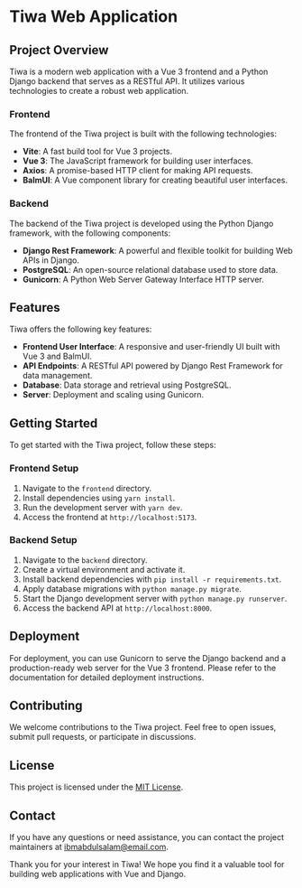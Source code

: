 # Tiwa Web Application

## Project Overview
Tiwa is a modern web application with a Vue 3 frontend and a Python Django backend that serves as a RESTful API. It utilizes various technologies to create a robust web application.

### Frontend
The frontend of the Tiwa project is built with the following technologies:

- **Vite**: A fast build tool for Vue 3 projects.
- **Vue 3**: The JavaScript framework for building user interfaces.
- **Axios**: A promise-based HTTP client for making API requests.
- **BalmUI**: A Vue component library for creating beautiful user interfaces.

### Backend
The backend of the Tiwa project is developed using the Python Django framework, with the following components:

- **Django Rest Framework**: A powerful and flexible toolkit for building Web APIs in Django.
- **PostgreSQL**: An open-source relational database used to store data.
- **Gunicorn**: A Python Web Server Gateway Interface HTTP server.

## Features
Tiwa offers the following key features:

- **Frontend User Interface**: A responsive and user-friendly UI built with Vue 3 and BalmUI.
- **API Endpoints**: A RESTful API powered by Django Rest Framework for data management.
- **Database**: Data storage and retrieval using PostgreSQL.
- **Server**: Deployment and scaling using Gunicorn.

## Getting Started
To get started with the Tiwa project, follow these steps:

### Frontend Setup
1. Navigate to the `frontend` directory.
2. Install dependencies using `yarn install`.
3. Run the development server with `yarn dev`.
4. Access the frontend at `http://localhost:5173`.

### Backend Setup
1. Navigate to the `backend` directory.
2. Create a virtual environment and activate it.
3. Install backend dependencies with `pip install -r requirements.txt`.
4. Apply database migrations with `python manage.py migrate`.
5. Start the Django development server with `python manage.py runserver`.
6. Access the backend API at `http://localhost:8000`.

## Deployment
For deployment, you can use Gunicorn to serve the Django backend and a production-ready web server for the Vue 3 frontend. Please refer to the documentation for detailed deployment instructions.

## Contributing
We welcome contributions to the Tiwa project. Feel free to open issues, submit pull requests, or participate in discussions.

## License
This project is licensed under the [MIT License](LICENSE.md).

## Contact
If you have any questions or need assistance, you can contact the project maintainers at [ibmabdulsalam@email.com](mailto:example@email.com).

Thank you for your interest in Tiwa! We hope you find it a valuable tool for building web applications with Vue and Django.
